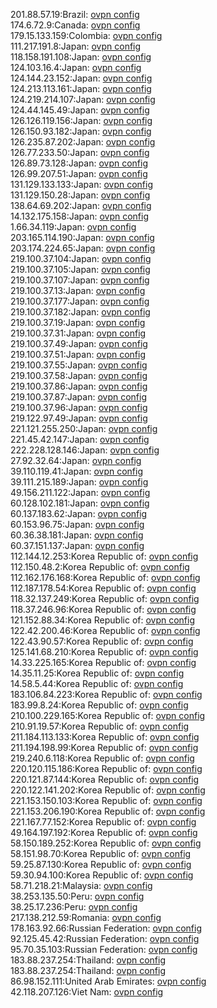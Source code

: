 201.88.57.19:Brazil: [ovpn config](vpn/201_88_57_19.ovpn)  
174.6.72.9:Canada: [ovpn config](vpn/174_6_72_9.ovpn)  
179.15.133.159:Colombia: [ovpn config](vpn/179_15_133_159.ovpn)  
111.217.191.8:Japan: [ovpn config](vpn/111_217_191_8.ovpn)  
118.158.191.108:Japan: [ovpn config](vpn/118_158_191_108.ovpn)  
124.103.16.4:Japan: [ovpn config](vpn/124_103_16_4.ovpn)  
124.144.23.152:Japan: [ovpn config](vpn/124_144_23_152.ovpn)  
124.213.113.161:Japan: [ovpn config](vpn/124_213_113_161.ovpn)  
124.219.214.107:Japan: [ovpn config](vpn/124_219_214_107.ovpn)  
124.44.145.49:Japan: [ovpn config](vpn/124_44_145_49.ovpn)  
126.126.119.156:Japan: [ovpn config](vpn/126_126_119_156.ovpn)  
126.150.93.182:Japan: [ovpn config](vpn/126_150_93_182.ovpn)  
126.235.87.202:Japan: [ovpn config](vpn/126_235_87_202.ovpn)  
126.77.233.50:Japan: [ovpn config](vpn/126_77_233_50.ovpn)  
126.89.73.128:Japan: [ovpn config](vpn/126_89_73_128.ovpn)  
126.99.207.51:Japan: [ovpn config](vpn/126_99_207_51.ovpn)  
131.129.133.133:Japan: [ovpn config](vpn/131_129_133_133.ovpn)  
131.129.150.28:Japan: [ovpn config](vpn/131_129_150_28.ovpn)  
138.64.69.202:Japan: [ovpn config](vpn/138_64_69_202.ovpn)  
14.132.175.158:Japan: [ovpn config](vpn/14_132_175_158.ovpn)  
1.66.34.119:Japan: [ovpn config](vpn/1_66_34_119.ovpn)  
203.165.114.190:Japan: [ovpn config](vpn/203_165_114_190.ovpn)  
203.174.224.65:Japan: [ovpn config](vpn/203_174_224_65.ovpn)  
219.100.37.104:Japan: [ovpn config](vpn/219_100_37_104.ovpn)  
219.100.37.105:Japan: [ovpn config](vpn/219_100_37_105.ovpn)  
219.100.37.107:Japan: [ovpn config](vpn/219_100_37_107.ovpn)  
219.100.37.13:Japan: [ovpn config](vpn/219_100_37_13.ovpn)  
219.100.37.177:Japan: [ovpn config](vpn/219_100_37_177.ovpn)  
219.100.37.182:Japan: [ovpn config](vpn/219_100_37_182.ovpn)  
219.100.37.19:Japan: [ovpn config](vpn/219_100_37_19.ovpn)  
219.100.37.31:Japan: [ovpn config](vpn/219_100_37_31.ovpn)  
219.100.37.49:Japan: [ovpn config](vpn/219_100_37_49.ovpn)  
219.100.37.51:Japan: [ovpn config](vpn/219_100_37_51.ovpn)  
219.100.37.55:Japan: [ovpn config](vpn/219_100_37_55.ovpn)  
219.100.37.58:Japan: [ovpn config](vpn/219_100_37_58.ovpn)  
219.100.37.86:Japan: [ovpn config](vpn/219_100_37_86.ovpn)  
219.100.37.87:Japan: [ovpn config](vpn/219_100_37_87.ovpn)  
219.100.37.96:Japan: [ovpn config](vpn/219_100_37_96.ovpn)  
219.122.97.49:Japan: [ovpn config](vpn/219_122_97_49.ovpn)  
221.121.255.250:Japan: [ovpn config](vpn/221_121_255_250.ovpn)  
221.45.42.147:Japan: [ovpn config](vpn/221_45_42_147.ovpn)  
222.228.128.146:Japan: [ovpn config](vpn/222_228_128_146.ovpn)  
27.92.32.64:Japan: [ovpn config](vpn/27_92_32_64.ovpn)  
39.110.119.41:Japan: [ovpn config](vpn/39_110_119_41.ovpn)  
39.111.215.189:Japan: [ovpn config](vpn/39_111_215_189.ovpn)  
49.156.211.122:Japan: [ovpn config](vpn/49_156_211_122.ovpn)  
60.128.102.181:Japan: [ovpn config](vpn/60_128_102_181.ovpn)  
60.137.183.62:Japan: [ovpn config](vpn/60_137_183_62.ovpn)  
60.153.96.75:Japan: [ovpn config](vpn/60_153_96_75.ovpn)  
60.36.38.181:Japan: [ovpn config](vpn/60_36_38_181.ovpn)  
60.37.151.137:Japan: [ovpn config](vpn/60_37_151_137.ovpn)  
112.144.12.253:Korea Republic of: [ovpn config](vpn/112_144_12_253.ovpn)  
112.150.48.2:Korea Republic of: [ovpn config](vpn/112_150_48_2.ovpn)  
112.162.176.168:Korea Republic of: [ovpn config](vpn/112_162_176_168.ovpn)  
112.187.178.54:Korea Republic of: [ovpn config](vpn/112_187_178_54.ovpn)  
118.32.137.249:Korea Republic of: [ovpn config](vpn/118_32_137_249.ovpn)  
118.37.246.96:Korea Republic of: [ovpn config](vpn/118_37_246_96.ovpn)  
121.152.88.34:Korea Republic of: [ovpn config](vpn/121_152_88_34.ovpn)  
122.42.200.46:Korea Republic of: [ovpn config](vpn/122_42_200_46.ovpn)  
122.43.90.57:Korea Republic of: [ovpn config](vpn/122_43_90_57.ovpn)  
125.141.68.210:Korea Republic of: [ovpn config](vpn/125_141_68_210.ovpn)  
14.33.225.165:Korea Republic of: [ovpn config](vpn/14_33_225_165.ovpn)  
14.35.11.25:Korea Republic of: [ovpn config](vpn/14_35_11_25.ovpn)  
14.58.5.44:Korea Republic of: [ovpn config](vpn/14_58_5_44.ovpn)  
183.106.84.223:Korea Republic of: [ovpn config](vpn/183_106_84_223.ovpn)  
183.99.8.24:Korea Republic of: [ovpn config](vpn/183_99_8_24.ovpn)  
210.100.229.165:Korea Republic of: [ovpn config](vpn/210_100_229_165.ovpn)  
210.91.19.57:Korea Republic of: [ovpn config](vpn/210_91_19_57.ovpn)  
211.184.113.133:Korea Republic of: [ovpn config](vpn/211_184_113_133.ovpn)  
211.194.198.99:Korea Republic of: [ovpn config](vpn/211_194_198_99.ovpn)  
219.240.6.118:Korea Republic of: [ovpn config](vpn/219_240_6_118.ovpn)  
220.120.115.186:Korea Republic of: [ovpn config](vpn/220_120_115_186.ovpn)  
220.121.87.144:Korea Republic of: [ovpn config](vpn/220_121_87_144.ovpn)  
220.122.141.202:Korea Republic of: [ovpn config](vpn/220_122_141_202.ovpn)  
221.153.150.103:Korea Republic of: [ovpn config](vpn/221_153_150_103.ovpn)  
221.153.206.190:Korea Republic of: [ovpn config](vpn/221_153_206_190.ovpn)  
221.167.77.152:Korea Republic of: [ovpn config](vpn/221_167_77_152.ovpn)  
49.164.197.192:Korea Republic of: [ovpn config](vpn/49_164_197_192.ovpn)  
58.150.189.252:Korea Republic of: [ovpn config](vpn/58_150_189_252.ovpn)  
58.151.98.70:Korea Republic of: [ovpn config](vpn/58_151_98_70.ovpn)  
59.25.87.130:Korea Republic of: [ovpn config](vpn/59_25_87_130.ovpn)  
59.30.94.100:Korea Republic of: [ovpn config](vpn/59_30_94_100.ovpn)  
58.71.218.21:Malaysia: [ovpn config](vpn/58_71_218_21.ovpn)  
38.253.135.50:Peru: [ovpn config](vpn/38_253_135_50.ovpn)  
38.25.17.236:Peru: [ovpn config](vpn/38_25_17_236.ovpn)  
217.138.212.59:Romania: [ovpn config](vpn/217_138_212_59.ovpn)  
178.163.92.66:Russian Federation: [ovpn config](vpn/178_163_92_66.ovpn)  
92.125.45.42:Russian Federation: [ovpn config](vpn/92_125_45_42.ovpn)  
95.70.35.103:Russian Federation: [ovpn config](vpn/95_70_35_103.ovpn)  
183.88.237.254:Thailand: [ovpn config](vpn/183_88_237_254.ovpn)  
183.88.237.254:Thailand: [ovpn config](vpn/183_88_237_254.ovpn)  
86.98.152.111:United Arab Emirates: [ovpn config](vpn/86_98_152_111.ovpn)  
42.118.207.126:Viet Nam: [ovpn config](vpn/42_118_207_126.ovpn)  
